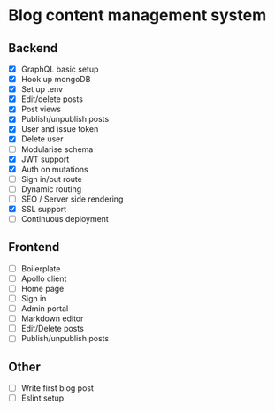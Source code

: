 # Blog content management system

## Backend
- [X] GraphQL basic setup
- [X] Hook up mongoDB
- [X] Set up .env
- [X] Edit/delete posts
- [X] Post views
- [X] Publish/unpublish posts
- [X] User and issue token
- [X] Delete user
- [ ] Modularise schema
- [X] JWT support
- [X] Auth on mutations
- [ ] Sign in/out route
- [ ] Dynamic routing
- [ ] SEO / Server side rendering
- [X] SSL support
- [ ] Continuous deployment

## Frontend
- [ ] Boilerplate
- [ ] Apollo client
- [ ] Home page
- [ ] Sign in
- [ ] Admin portal
- [ ] Markdown editor
- [ ] Edit/Delete posts
- [ ] Publish/unpublish posts

## Other
- [ ] Write first blog post
- [ ] Eslint setup
